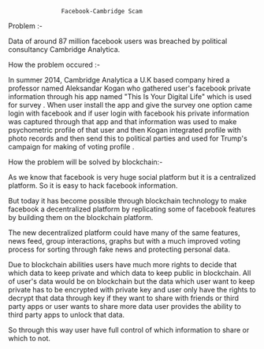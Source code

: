                    Facebook-Cambridge Scam
                   
Problem :-

Data of around 87 million facebook users was breached by political consultancy Cambridge Analytica.

How the problem occured :- 

In summer 2014, Cambridge Analytica a U.K based company hired a professor named Aleksandar Kogan who gathered user's facebook private information  through his app named "This Is Your Digital Life" which is used for survey . When user install the app and give the survey one option came login with facebook and if user login with facebook his private information was captured through that app and that information was used to make psychometric profile of that user and then Kogan integrated profile with photo records and then send this to political parties and used for Trump's campaign for making of voting profile . 

How the problem will be solved by blockchain:-

As we know that facebook is very huge social platform but it is a centralized platform. So it is easy to hack facebook information. 

But today it has become possible through blockchain technology to make facebook a decentralized platform by replicating some of facebook features by building them on the blockchain platform.

The new decentralized platform could have many of the same features, news feed, group interactions, graphs but with a much improved voting process for sorting through fake news and protecting personal data.

Due to blockchain abilities users have much more rights to decide that which data to keep private and which data to keep public  in blockchain. All of user's data would be on blockchain but the data which user want to keep private has to be encrypted with private key and user only have the rights to decrypt that data through key if they want to share with friends or third party apps or user wants to share more data user provides the ability to third party apps to unlock that data.

So through this way user have full control of which information to share or which to not.  
 
